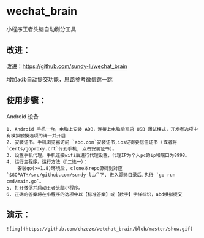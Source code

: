 # wechat_brain
小程序王者头脑自动刷分工具

## 改进：
改进：https://github.com/sundy-li/wechat_brain

增加adb自动提交功能，思路参考微信跳一跳


## 使用步骤：
Android 设备

	1. Android 手机一台，电脑上安装 ADB，连接上电脑后开启 USB 调试模式，开发者选项中有模拟触摸选项的请一并开启
	2. 安装证书。手机浏览器访问 `abc.com`安装证书,ios记得要信任证书 (或者将 `certs/goproxy.crt`传到手机, 点击安装证书)。
	3. 设置手机代理。手机连接wifi后进行代理设置，代理IP为个人pc的ip和端口为8998。
	4. 运行主程序。运行方法（二选一）：
		安装go(>=1.8)环境后, clone本repo源码到对应`$GOPATH/src/github.com/sundy-li/`下, 进入源码目录后,执行 `go run cmd/main.go`。
	5. 打开微信并启动王者头脑小程序。
	6. 正确的答案将在小程序的选项中以【标准答案】或【数字】字样标识，abd模拟提交
## 演示：

	![img](https://github.com/chzeze/wetchat_brain/blob/master/show.gif) 






